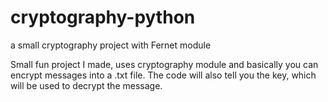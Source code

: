 # cryptography-python
a small cryptography project with Fernet module


Small fun project I made, uses cryptography module and basically you can encrypt messages into a .txt file. The code will also tell you the key, which
will be used to decrypt the message.

